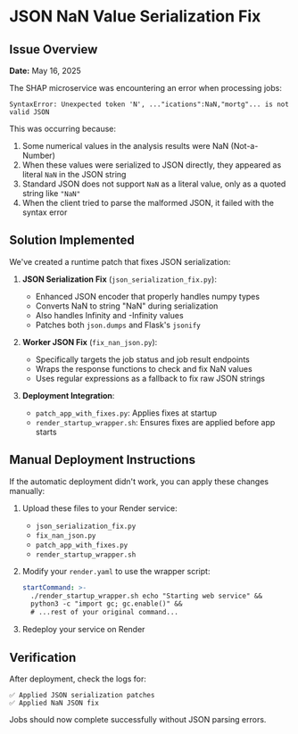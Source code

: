 # JSON NaN Value Serialization Fix

## Issue Overview
**Date:** May 16, 2025

The SHAP microservice was encountering an error when processing jobs:

```
SyntaxError: Unexpected token 'N', ..."ications":NaN,"mortg"... is not valid JSON
```

This was occurring because:

1. Some numerical values in the analysis results were NaN (Not-a-Number)
2. When these values were serialized to JSON directly, they appeared as literal `NaN` in the JSON string
3. Standard JSON does not support `NaN` as a literal value, only as a quoted string like `"NaN"`
4. When the client tried to parse the malformed JSON, it failed with the syntax error

## Solution Implemented

We've created a runtime patch that fixes JSON serialization:

1. **JSON Serialization Fix** (`json_serialization_fix.py`):
   - Enhanced JSON encoder that properly handles numpy types
   - Converts NaN to string "NaN" during serialization
   - Also handles Infinity and -Infinity values
   - Patches both `json.dumps` and Flask's `jsonify`

2. **Worker JSON Fix** (`fix_nan_json.py`):
   - Specifically targets the job status and job result endpoints
   - Wraps the response functions to check and fix NaN values
   - Uses regular expressions as a fallback to fix raw JSON strings

3. **Deployment Integration**:
   - `patch_app_with_fixes.py`: Applies fixes at startup
   - `render_startup_wrapper.sh`: Ensures fixes are applied before app starts

## Manual Deployment Instructions

If the automatic deployment didn't work, you can apply these changes manually:

1. Upload these files to your Render service:
   - `json_serialization_fix.py`
   - `fix_nan_json.py`
   - `patch_app_with_fixes.py`
   - `render_startup_wrapper.sh`

2. Modify your `render.yaml` to use the wrapper script:
   ```yaml
   startCommand: >-
     ./render_startup_wrapper.sh echo "Starting web service" &&
     python3 -c "import gc; gc.enable()" &&
     # ...rest of your original command...
   ```

3. Redeploy your service on Render

## Verification

After deployment, check the logs for:
```
✅ Applied JSON serialization patches
✅ Applied NaN JSON fix
```

Jobs should now complete successfully without JSON parsing errors.
